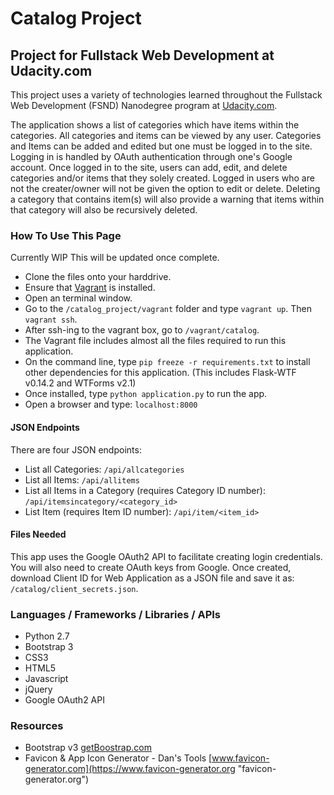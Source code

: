 # Catalog Project
## Project for Fullstack Web Development at Udacity.com

This project uses a variety of technologies learned throughout the Fullstack Web Development (FSND) Nanodegree program at [Udacity.com](http://udacity.com "Udacity.com").

The application shows a list of categories which have items within the categories. All categories and items can be viewed by any user. Categories and Items can be added and edited but one must be logged in to the site. Logging in is handled by OAuth authentication through one's Google account. Once logged in to the site, users can add, edit, and delete categories and/or items that they solely created. Logged in users who are not the creater/owner will not be given the option to edit or delete. Deleting a category that contains item(s) will also provide a warning that items within that category will also be recursively deleted.

### How To Use This Page
Currently WIP
This will be updated once complete.

* Clone the files onto your harddrive.
* Ensure that [Vagrant](https://www.vagrantup.com/docs/installation/) is installed.
* Open an terminal window.
* Go to the `/catalog_project/vagrant` folder and type `vagrant up`. Then `vagrant ssh`.
* After ssh-ing to the vagrant box, go to `/vagrant/catalog`.
* The Vagrant file includes almost all the files required to run this application.
* On the command line, type `pip freeze -r requirements.txt` to install other dependencies for this application. (This includes Flask-WTF v0.14.2 and WTForms v2.1)
* Once installed, type `python application.py` to run the app.
* Open a browser and type: `localhost:8000`

#### JSON Endpoints

There are four JSON endpoints:
* List all Categories: `/api/allcategories`
* List all Items: `/api/allitems`
* List all Items in a Category (requires Category ID number): `/api/itemsincategory/<category_id>`
* List Item (requires Item ID number): `/api/item/<item_id>`


#### Files Needed
This app uses the Google OAuth2 API to facilitate creating login credentials.
You will also need to create OAuth keys from Google. Once created, download Client ID for Web Application
as a JSON file and save it as: `/catalog/client_secrets.json`.

### Languages / Frameworks / Libraries / APIs
- Python 2.7
- Bootstrap 3
- CSS3
- HTML5
- Javascript
- jQuery
- Google OAuth2 API

### Resources
- Bootstrap v3 [getBoostrap.com](http://getbootstrap.com "getBootstrap.com")
- Favicon & App Icon Generator - Dan's Tools [www.favicon-generator.com](https://www.favicon-generator.org "favicon-generator.org")
